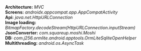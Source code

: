 **Architecture:** *MVC*    
**Screens:** *androidx.appcompat.app.AppCompatActivity*   
**Api:** *java.net.HttpURLConnection*  
**Image loading:** *BitmapFactory.decodeStream(HttpURLConnection.inputStream)*   
**JsonConverter:** *com.squareup.moshi.Moshi*  
**DB:** *com.j256.ormlite.android.apptools.OrmLiteSqliteOpenHelper*  
**Multithreading:** *android.os.AsyncTask*  
